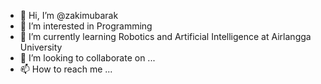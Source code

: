 - 👋 Hi, I’m @zakimubarak
- 👀 I’m interested in Programming
- 🌱 I’m currently learning Robotics and Artificial Intelligence at Airlangga University
- 💞️ I’m looking to collaborate on ...
- 📫 How to reach me ...

<!---
zakimubarak/zakimubarak is a ✨ special ✨ repository because its `README.md` (this file) appears on your GitHub profile.
You can click the Preview link to take a look at your changes.
--->

